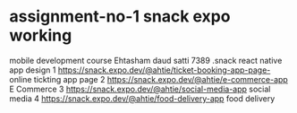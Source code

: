 # assignment-no-1        snack expo working

mobile development course Ehtasham daud satti 7389
.snack react native app design 
   1    https://snack.expo.dev/@ahtie/ticket-booking-app-page-          online tickting app page
   2    https://snack.expo.dev/@ahtie/e-commerce-app                     E Commerce
   3    https://snack.expo.dev/@ahtie/social-media-app                  social media
   4    https://snack.expo.dev/@ahtie/food-delivery-app                 food delivery
